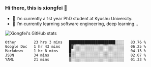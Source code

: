 ### Hi there, this is xiongfei 👋


- 🔭 I’m currently a 1st year PhD student at Kyushu University.
- 🌱 I’m currently learning software engineering, deep learning...

<!--
**Toma62299781/Toma62299781** is a ✨ _special_ ✨ repository because its `README.md` (this file) appears on your GitHub profile.
Here are some ideas to get you started:
-->

![Xiongfei's GitHub stats](https://github-readme-stats.vercel.app/api?username=Toma62299781)

<!--START_SECTION:waka-->
```text
Other        23 hrs 3 mins   █████████████████████░░░░   83.76 % 
Google Doc   1 hr 43 mins    █▓░░░░░░░░░░░░░░░░░░░░░░░   06.25 % 
Markdown     1 hr 8 mins     █░░░░░░░░░░░░░░░░░░░░░░░░   04.13 % 
JSON         34 mins         ▓░░░░░░░░░░░░░░░░░░░░░░░░   02.07 % 
YAML         21 mins         ▒░░░░░░░░░░░░░░░░░░░░░░░░   01.33 % 
```
<!--END_SECTION:waka-->

